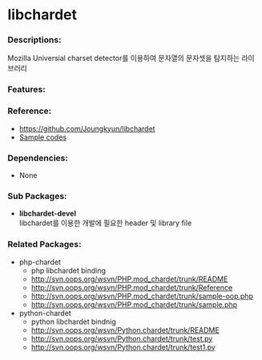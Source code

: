 # libchardet

### Descriptions:

Mozilla Universial charset detector를 이용하여 문자열의 문자셋을 탐지하는 라이브러리

### Features:

### Reference:
* https://github.com/Joungkyun/libchardet
* [Sample codes](https://github.com/Joungkyun/libchardet/tree/master/test)

### Dependencies:
* None

### Sub Packages:

* **libchardet-devel**  
  libchardet를 이용한 개발에 필요한 header 및 library file

### Related Packages:

* php-chardet
  * php libchardet binding
  * http://svn.oops.org/wsvn/PHP.mod_chardet/trunk/README
  * http://svn.oops.org/wsvn/PHP.mod_chardet/trunk/Reference
  * http://svn.oops.org/wsvn/PHP.mod_chardet/trunk/sample-oop.php
  * http://svn.oops.org/wsvn/PHP.mod_chardet/trunk/sample.php
* python-chardet
  * python libchardet bindnig
  * http://svn.oops.org/wsvn/Python.chardet/trunk/README
  * http://svn.oops.org/wsvn/Python.chardet/trunk/test.py
  * http://svn.oops.org/wsvn/Python.chardet/trunk/test1.py